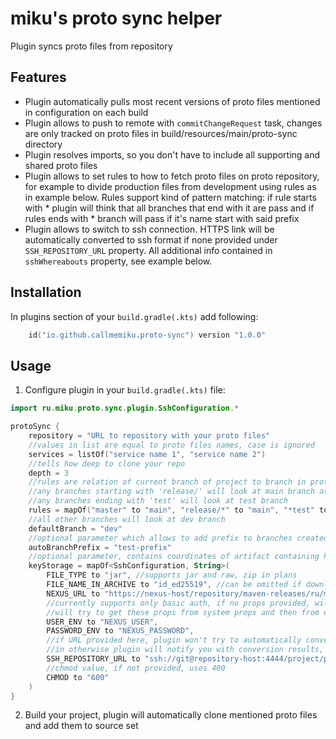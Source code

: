 # miku's proto sync helper
Plugin syncs proto files from repository

## Features
- Plugin automatically pulls most recent versions of proto files mentioned in configuration on each build 
- Plugin allows to push to remote with `commitChangeRequest` task, changes are only tracked on proto files in build/resources/main/proto-sync directory
- Plugin resolves imports, so you don't have to include all supporting and shared proto files
- Plugin allows to set rules to how to fetch proto files on proto repository, for example to divide production files from development using rules as in example below. Rules support kind of pattern matching: if rule starts with * plugin will think that all branches that end with it are pass and if rules ends with * branch will pass if it's name start with said prefix
- Plugin allows to switch to ssh connection. HTTPS link will be automatically converted to ssh format if none provided under `SSH_REPOSITORY_URL` property. All additional info contained in `sshWhereabouts` property, see example below.
## Installation
In plugins section of your `build.gradle(.kts)` add following:
```kotlin
    id("io.github.callmemiku.proto-sync") version "1.0.0"
```

## Usage
1. Configure plugin in your `build.gradle(.kts)` file:

```kotlin
import ru.miku.proto.sync.plugin.SshConfiguration.*

protoSync {
    repository = "URL to repository with your proto files"
    //values in list are equal to proto files names, case is ignored
    services = listOf("service name 1", "service name 2")
    //tells how deep to clone your repo
    depth = 3
    //rules are relation of current branch of project to branch in proto repo
    //any branches starting with 'release/' will look at main branch as well as master branch
    //any branches ending with 'test' will look at test branch
    rules = mapOf("master" to "main", "release/*" to "main", "*test" to "test")
    //all other branches will look at dev branch
    defaultBranch = "dev"
    //optional parameter which allows to add prefix to branches created with commitChangeRequest task
    autoBranchPrefix = "test-prefix"
    //optional parameter, contains coordinates of artifact containing key. following example for jar containing id_ed25519 file in root dir
    keyStorage = mapOf<SshConfiguration, String>(
        FILE_TYPE to "jar", //supports jar and raw, zip in plans
        FILE_NAME_IN_ARCHIVE to "id_ed25519", //can be omitted if download is raw
        NEXUS_URL to "https://nexus-host/repository/maven-releases/ru/miku/key-storage/1.0.0/key-storage-1.0.0.jar",
        //currently supports only basic auth, if no props provided, will try to access unauthorized
        //will try to get these props from system props and then from env
        USER_ENV to "NEXUS_USER",
        PASSWORD_ENV to "NEXUS_PASSWORD",
        //if URL provided here, plugin won't try to automatically convert
        //in otherwise plugin will notify you with conversion results, so it's possible to track possible problems
        SSH_REPOSITORY_URL to "ssh://git@repository-host:4444/project/proto-storage.git",
        //chmod value, if not provided, uses 400
        CHMOD to "600"
    )
}
```

2. Build your project, plugin will automatically clone mentioned proto files and add them to source set
